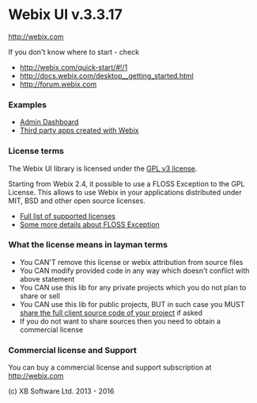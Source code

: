 Webix UI v.3.3.17
================

http://webix.com

If you don't know where to start - check 

- http://webix.com/quick-start/#!/1
- http://docs.webix.com/desktop__getting_started.html
- http://forum.webix.com

### Examples

- [Admin Dashboard](http://webix.com/demos/material/admin-app/#!/app/forms)
- [Third party apps created with Webix](https://github.com/webix-hub/tracker/wiki/list-of-apps-using-webix)

### License terms

The Webix UI library is licensed under the [GPL v3 license](http://www.gnu.org/licenses/old-licenses/gpl-3.0.html). 

Starting from Webix 2.4, it possible to use a FLOSS Exception to the GPL License. This allows to use Webix in your applications distributed under MIT, BSD and other open source licenses. 

- [Full list of supported licenses](http://webix.com/legalnote/license-exception/)
- [Some more details about FLOSS Exception](http://webix.com/blog/using-webix-in-open-source/)

### What the license means in layman terms

- You CAN'T remove this license or webix attribution from source files
- You CAN modify provided code in any way which doesn't conflict with above statement
- You CAN use this lib for any private projects which you do not plan to share or sell
- You CAN use this lib for public projects, BUT in such case you MUST [share the full client source code of your project](http://forum.webix.com/discussion/4023/does-an-open-source-app-that-uses-webix-have-to-become-gpl-licensed) if asked
- If you do not want to share sources then you need to obtain a commercial license


### Commercial license and Support

You can buy a commercial license and support subscription at http://webix.com


(c) XB Software Ltd. 2013 - 2016